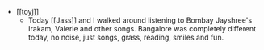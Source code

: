 - [[toyj]]
	- Today [[Jass]] and I walked around listening to Bombay Jayshree's Irakam, Valerie and other songs. Bangalore was completely different today, no noise, just songs, grass, reading, smiles and fun.
